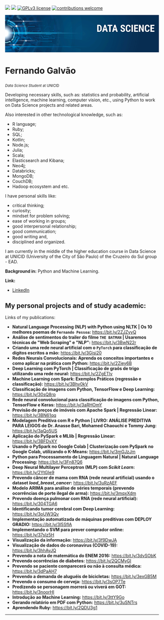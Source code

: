 [![](https://img.shields.io/badge/linkedin-fernandogalvao-blue.svg)](https://www.linkedin.com/in/fergalvao/)  [![](https://img.shields.io/badge/python-3.7+-yellow.svg)](https://www.python.org/downloads/release/python-365/)  [![GPLv3 license](https://img.shields.io/badge/License-GPLv3-blue.svg)](http://perso.crans.org/besson/LICENSE.html)  [![contributions welcome](https://img.shields.io/badge/github-welcome-black.svg?style=flat)](https://github.com/FGalvao77/data-science-projects)

<p align="center">
  <img src="banner.png" >
</p>


# Fernando Galvão
<sub>*Data Science Student* at UNICID </sub>

Developing necessary skills, such as: statistics and probability, artificial intelligence, machine learning, computer vision, etc., using Python to work on Data Science projects and related areas. 

Also interested in other technological knowledge, such as:
- R language;
- Ruby;
- SQL;
- Kotlin;
- Node.js;
- Julia;
- Scala;
- Elasticsearch and Kibana;
- Neo4j;
- Databricks;
- MongoDB;
- CouchDB;
- Hadoop ecosystem and etc.

I have personal skills like:

- critical thinking;
- curiosity;
- mindset for problem solving;
- ease of working in groups;
- good interpersonal relationship;
- good communication;
- good writing and,
- disciplined and organized.

I am currently in the middle of the higher education course in Data Science at UNICID (University of the City of São Paulo) of the Cruzeiro do Sul group - EAD.

**Background in:** Python and Machine Learning.

**Link:**

* [LinkedIn](https://www.linkedin.com/in/fergalvao/)


## My personal projects and of study academic:
Links of my publications:

* **Natural Language Processing (NLP) with Python using NLTK | Os 10 melhores poemas de `Fernando Pessoa`:** https://bit.ly/2ZJZyyQ
* **Análise de sentimentos do trailer do filme `THE BATMAN` | Usaremos técnicas de "Web Scraping" e "NLP":** https://bit.ly/3BwN22r
* **Criando uma rede neural artificial com o `PyTorch` para classificação de dígitos escritos a mão:** https://bit.ly/3Gisi20
* **Redes Neurais Convolucionais: Aprenda os conceitos importantes e como aplicar na prática com Python:** https://bit.ly/2Ziey6B
* **Deep Learning com PyTorch | Classificação de graõs de trigo utilizando uma rede neural:** https://bit.ly/2ZgETlv
* **Machine Learning com Spark: Exemplos Práticos (regressão e classificação):** https://bit.ly/3Bhv0kV
* **Classificação de imagens com Python, TensorFlow e Deep Learning:** https://bit.ly/30sQ8rp
* **Rede neural convolucional para classificação de imagens com Python, TensorFlow e Keras:** https://bit.ly/3aRHOmY
* **Previsão de preços de imóveis com Apache Spark | Regressão Linear:** https://bit.ly/3BN61qq
* **Modelagem Preditiva com R e Python | LIVRO: ANÁLISE PREDITIVA PARA LEIGOS de Dr. Anasse Bari, Mohamed Chaouchi e Tommy Jung:** https://bit.ly/3aQo5US
* **Aplicação do PySpark e MLlib | Regressão Linear:** https://bit.ly/3BFDvXY
* **Usando o PySpark no Google Colab | Clusterização com PySpark no Google Colab, utilizando o K-Means:** https://bit.ly/3mGJzJm
* **Python para Processamento de Linguagem Natural | Natural Language Processing:** https://bit.ly/3Fn87Q6
* **Deep Neural Multilayer Perceptron (MLP) com _Scikit Learn_:** https://bit.ly/2YtGIe9
* **Prevendo câncer de mama com RNA (rede neural artificial) usando o dataset _load_breast_cancer_:** https://bit.ly/3uRzAEF
* **Modelo ARIMA para análise de séries temporais (prevendo ocorrências de porte ilegal de arma):** https://bit.ly/3mqxXdm
* **Prevendo doença pulmonar com RNA (rede neural artificial):** https://bit.ly/304TGA6
* **Identificando tumor cerebral com Deep Learning:** https://bit.ly/3oUW3Qv
* **Implementação automatizada de máquinas preditivas com DEPLOY GRADIO:** https://bit.ly/3l5SfIA
* **Implementando o SVM para prever comprador online:** https://bit.ly/37slz5H
* **Visualização da informação:** https://bit.ly/3f9DwJA
* **Visualização de dados do coronavírus (COVID-19):** https://bit.ly/3hhAvJQ
* **Prevendo a nota de matemática do ENEM 2016:** https://bit.ly/3dvSObK
* **Prevendo ocorrências de diabetes:** https://bit.ly/2QCMyGI
* **Prevendo se paciente comparecerá ou não à consulta médica:** https://bit.ly/3dPaAH7
* **Prevendo a demanda de aluguéis de bicicletas:** https://bit.ly/3exGB5M              
* **Prevendo o consumo de cerveja:** https://bit.ly/3sOP7Te
* **Predizendo se personagem morrerá ou viverá em GOT:** https://bit.ly/3noorHI
* **Introdução ao Machine Learning:** https://bit.ly/3ttY9Go
* **Gerando relatório em  PDF com Python:** https://bit.ly/3uSNTrs
* **Aprendendo Ruby:** https://bit.ly/2QDU3g1

---




